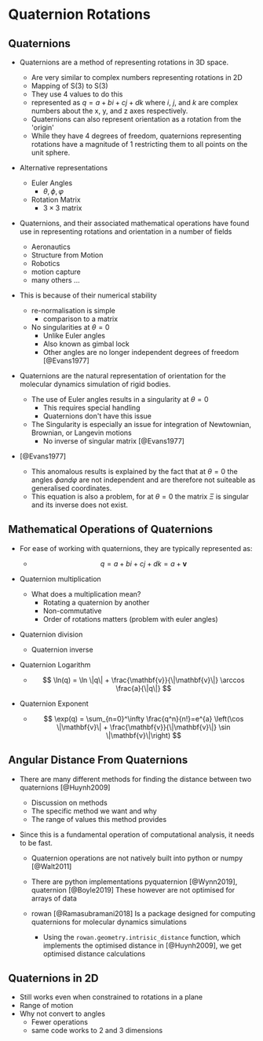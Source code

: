 # Quaternion Rotations

## Quaternions

- Quaternions are a method of representing rotations in 3D space.
    - Are very similar to complex numbers representing rotations in 2D
    - Mapping of S(3) to S(3)
    - They use 4 values to do this
    - represented as $q = a + bi +cj + dk$ where $i$, $j$, and $k$ are complex numbers
      about the x, y, and z axes respectively.
    - Quaternions can also represent orientation as a rotation from the 'origin'
    - While they have 4 degrees of freedom, quaternions representing rotations
        have a magnitude of $1$ restricting them to all points on the unit sphere.

- Alternative representations
    - Euler Angles
        - $\theta, \phi, \varphi$
    - Rotation Matrix
        - $3 \times 3$ matrix

- Quaternions, and their associated mathematical operations have found use in
  representing rotations and orientation in a number of fields
    - Aeronautics
    - Structure from Motion
    - Robotics
    - motion capture
    - many others ...

- This is because of their numerical stability
    - re-normalisation is simple
        - comparison to a matrix
    - No singularities at $\theta = 0$
        - Unlike Euler angles
        - Also known as gimbal lock
        - Other angles are no longer independent degrees of freedom [@Evans1977]


- Quaternions are the natural representation of orientation for the molecular dynamics
  simulation of rigid bodies.
    - The use of Euler angles results in a singularity at $\theta = 0$
        - This requires special handling
        - Quaternions don't have this issue
    - The Singularity is especially an issue for integration of Newtownian, Brownian, or
      Langevin motions
        - No inverse of singular matrix [@Evans1977]

- [@Evans1977]
    - This anomalous results is explained by the fact that at $\theta = 0$ the angles
      $\phi  and \varphi$ are not independent and are therefore not suiteable as
      generalised coordinates.
    - This equation is also a problem, for at $\theta = 0$ the matrix $\Xi$ is
      singular
      and its inverse does not exist.

## Mathematical Operations of Quaternions

- For ease of working with quaternions, they are typically represented as:
    - $$ q= a+ bi + cj + dk = a + \mathbf{v} $$

- Quaternion multiplication
    - What does a multiplication mean?
        - Rotating a quaternion by another
        - Non-commutative
        - Order of rotations matters (problem with euler angles)

- Quaternion division
    - Quaternion inverse

- Quaternion Logarithm
    - $$ \ln(q) = \ln \|q\| + \frac{\mathbf{v}}{\|\mathbf{v}\|} \arccos \frac{a}{\|q\|} $$

- Quaternion Exponent
    - $$ \exp(q) = \sum_{n=0}^\infty \frac{q^n}{n!}=e^{a} \left(\cos \|\mathbf{v}\| + \frac{\mathbf{v}}{\|\mathbf{v}\|} \sin \|\mathbf{v}\|\right) $$

## Angular Distance From Quaternions

- There are many different methods for finding the distance between two quaternions
  [@Huynh2009]
    - Discussion on methods
    - The specific method we want and why
    - The range of values this method provides

- Since this is a fundamental operation of computational analysis,
    it needs to be fast.
    - Quaternion operations are not natively built into python or numpy [@Walt2011]
    - There are python implementations pyquaternion [@Wynn2019], quaternion [@Boyle2019]
        These however are not optimised for arrays of data

    - rowan [@Ramasubramani2018] Is a package designed for computing quaternions for
      molecular dynamics simulations
        - Using the `rowan.geometry.intrisic_distance` function, which implements the
          optimised distance in [@Huynh2009], we get optimised distance calculations

## Quaternions in 2D

- Still works even when constrained to rotations in a plane
- Range of motion
- Why not convert to angles
    - Fewer operations
    - same code works to 2 and 3 dimensions
